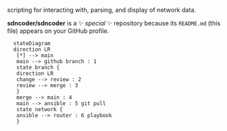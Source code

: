 scripting for interacting with, parsing, and display of network data.




**sdncoder/sdncoder** is a ✨ _special_ ✨ repository because its `README.md` (this file) appears on your GitHub profile.


 ```mermaid
   stateDiagram
   direction LR
    [*] --> main
    main --> github branch : 1
    state branch {
    direction LR
    change --> review : 2
    review --> merge : 3
    }
    merge --> main : 4
    main --> ansible : 5 git pull
    state network {
    ansible --> router : 6 playbook
    }
 ```
 
